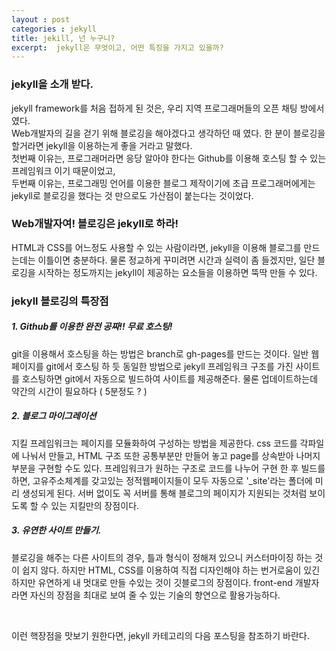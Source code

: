 ```yaml
---
layout : post
categories : jekyll
title: jekill, 넌 누구니? 
excerpt:  jekyll은 무엇이고, 어떤 특징을 가지고 있을까?
---
```


<h3> jekyll을 소개 받다. </h3>
<p>
jekyll framework를 처음 접하게 된 것은, 우리 지역 프로그래머들의 오픈 채팅 방에서 였다. <br>
Web개발자의 길을 걷기 위해 블로깅을 해야겠다고 생각하던 때 였다.
한 분이 블로깅을 할거라면 jekyll을 이용하는게 좋을 거라고 말했다.<br>
첫번째 이유는, 프로그래머라면 응당 알아야 한다는 Github를 이용해 호스팅 할 수 있는 프레임워크 이기 때문이었고, <br>
두번째 이유는, 프로그래밍 언어를 이용한 블로그 제작이기에 초급 프로그래머에게는 jekyll로 블로깅을 했다는 것 만으로도 가산점이 붙는다는 것이었다. 
</p>

<h3> Web개발자여! 블로깅은 jekyll로 하라! </h3>
<p>
HTML과 CSS를 어느정도 사용할 수 있는 사람이라면, jekyll을 이용해 블로그를 만드는데는 이틀이면 충분하다. 물론 정교하게 꾸미려면 시간과 실력이 좀 들겠지만, 일단 블로깅을 시작하는 정도까지는 jekyll이 제공하는 요소들을 이용하면 뚝딱 만들 수 있다. 
</p>

<h3>jekyll 블로깅의 특장점</h3>

<h5> 1. Github를 이용한 완전 공짜!! 무료 호스팅! </h5> 
<p>git을 이용해서 호스팅을 하는 방법은 branch로 gh-pages를 만드는 것이다. 일반 웹 페이지를 git에서 호스팅 하 듯 동일한 방법으로 jekyll 프레임워크 구조를 가진 사이트를 호스팅하면 git에서 자동으로 빌드하여 사이트를 제공해준다. 물론 업데이트하는데 약간의 시간이 필요하다 ( 5분정도 ? )
</p>
<h5> 2. 블로그 마이그레이션 </h5> 
<p>
 지킬 프레임워크는 페이지를 모듈화하여 구성하는 방법을 제공한다. css 코드를 각파일에 나눠서 만들고, HTML 구조 또한 공통부분만 만들어 놓고 page를 상속받아 나머지 부분을 구현할 수도 있다. 프레임워크가 원하는 구조로 코드를 나누어 구현 한 후 빌드를 하면, 고유주소체계를 갖고있는 정적웹페이지들이 모두 자동으로 '_site'라는 폴더에 미리 생성되게 된다. 서버 없이도 꼭 서버를 통해 블로그의 페이지가 지원되는 것처럼 보이도록 할 수 있는 지킬만의 장점이다.
</p>
<h5> 3. 유연한 사이트 만들기. </h5>
<p>
  블로깅을 해주는 다른 사이트의 경우, 틀과 형식이 정해져 있으니 커스터마이징 하는 것이 쉽지 않다. 하지만 HTML, CSS를 이용하여 직접 디자인해야 하는 번거로움이 있긴 하지만 유연하게 내 멋대로 만들 수있는 것이 깃블로그의 장점이다. front-end 개발자라면 자신의 장점을 최대로 보여 줄 수 있는 기술의 향연으로 활용가능하다.
</p>
<br>
<p>
이런 핵장점을 맛보기 원한다면, jekyll 카테고리의 다음 포스팅을 참조하기 바란다.
</p>

